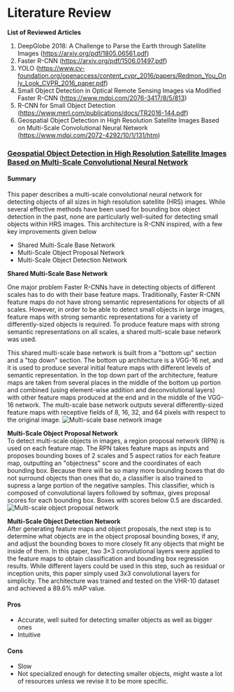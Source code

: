 # Literature Review

**List of Reviewed Articles**

1.  DeepGlobe 2018: A Challenge to Parse the Earth through Satellite Images (https://arxiv.org/pdf/1805.06561.pdf)
2.  Faster R-CNN (https://arxiv.org/pdf/1506.01497.pdf)
3.  YOLO (https://www.cv-foundation.org/openaccess/content_cvpr_2016/papers/Redmon_You_Only_Look_CVPR_2016_paper.pdf)
3.  Small Object Detection in Optical Remote Sensing Images via Modified Faster R-CNN  (https://www.mdpi.com/2076-3417/8/5/813)
4.  R-CNN for Small Object Detection (https://www.merl.com/publications/docs/TR2016-144.pdf)
5.  Geospatial Object Detection in High Resolution Satellite Images Based on Multi-Scale Convolutional Neural Network    (https://www.mdpi.com/2072-4292/10/1/131/htm)

### [Geospatial Object Detection in High Resolution Satellite Images Based on Multi-Scale Convolutional Neural Network](https://www.mdpi.com/2072-4292/10/1/131/htm)

#### Summary

This paper describes a multi-scale convolutional neural network for detecting objects of all sizes in high resolution satellite (HRS) images. While several effective methods have been used for bounding box object detection in the past, none are particularly well-suited for detecting small objects within HRS images. This architecture is R-CNN inspired, with a few key improvements given below

- Shared Multi-Scale Base Network
- Multi-Scale Object Proposal Network
- Multi-Scale Object Detection Network

**Shared Multi-Scale Base Network**

One major problem Faster R-CNNs have in detecting objects of different scales has to do with their base feature maps. Traditionally, Faster R-CNN feature maps do not have strong semantic representations for objects of all scales. However, in order to be able to detect small objects in large images, feature maps with strong semantic representations for a variety of differently-sized objects is required. To produce feature maps with strong semantic representations on all scales, a shared multi-scale base network was used.

This shared multi-scale base network is built from a "bottom up" section and a "top down" section. The bottom up architecture is a VGG-16 net, and it is used to produce several initial feature maps with different levels of semantic representation. In the top down part of the architecture, feature maps are taken from several places in the middle of the bottom up portion and combined (using element-wise addition and deconvolutional layers) with other feature maps produced at the end and in the middle of the VGG-16 network. The multi-scale base network outputs several differently-sized feature maps with receptive fields of 8, 16, 32, and 64 pixels with respect to the original image.
![Multi-scale base network image](https://www.mdpi.com/remotesensing/remotesensing-10-00131/article_deploy/html/images/remotesensing-10-00131-g003.png)

**Multi-Scale Object Proposal Network**  
To detect multi-scale objects in images, a region proposal network (RPN) is used on each feature map. The RPN takes feature maps as inputs and proposes bounding boxes of 2 scales and 5 aspect ratios for each feature map, outputting an "objectness" score and the coordinates of each bounding box. Because there will be so many more bounding boxes that do not surround objects than ones that do, a classifier is also trained to supress a large portion of the negative samples. This classifier, which is composed of convolutional layers followed by softmax, gives proposal scores for each bounding box. Boxes with scores below 0.5 are discarded. ![Multi-scale object proposal network](https://www.mdpi.com/remotesensing/remotesensing-10-00131/article_deploy/html/images/remotesensing-10-00131-g005.png)

**Multi-Scale Object Detection Network**  
After generating feature maps and object proposals, the next step is to determine what objects are in the object proposal bounding boxes, if any, and adjust the bounding boxes to more closely fit any objects that might be inside of them. In this paper, two 3×3 convolutional layers were applied to the feature maps to obtain classification and bounding box regression results. While different layers could be used in this step, such as residual or inception units, this paper simply used 3x3 convolutional layers for simplicity. The architecture was trained and tested on the VHR-10 dataset and achieved a 89.6% mAP value.

#### Pros

- Accurate, well suited for detecting smaller objects as well as bigger ones
- Intuitive

#### Cons

- Slow
- Not specialized enough for detecting smaller objects, might waste a lot of resources unless we revise it to be more specific.
